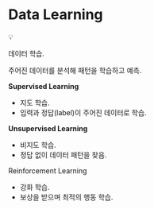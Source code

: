 # Data Learning

<aside>
💡

데이터 학습.

주어진 데이터를 분석해 패턴을 학습하고 예측.

</aside>

**Supervised Learning**

- 지도 학습.
- 입력과 정답(label)이 주어진 데이터로 학습.

**Unsupervised Learning**

- 비지도 학습.
- 정답 없이 데이터 패턴을 찾음.

Reinforcement Learning

- 강화 학습.
- 보상을 받으며 최적의 행동 학습.